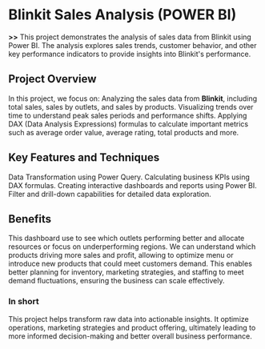 # Blinkit Sales Analysis (POWER BI)
**>>** This project demonstrates the analysis of sales data from Blinkit using Power BI. The analysis explores sales trends, customer behavior, and other key performance indicators to provide insights into Blinkit's performance.

## Project Overview
In this project, we focus on:
Analyzing the sales data from **Blinkit**, including total sales, sales by outlets, and sales by products.
Visualizing trends over time to understand peak sales periods and performance shifts.
Applying DAX (Data Analysis Expressions) formulas to calculate important metrics such as average order value, average rating, total products and more.

## Key Features and Techniques
Data Transformation using Power Query.
Calculating business KPIs using DAX formulas.
Creating interactive dashboards and reports using Power BI.
Filter and drill-down capabilities for detailed data exploration.

## Benefits
This dashboard use to see which outlets performing better and allocate resources or focus on underperforming regions.
We can understand which products driving more sales and profit, allowing to optimize menu or introduce new products that could meet customers demand.
This enables better planning for inventory, marketing strategies, and staffing to meet demand fluctuations, ensuring the business can scale effectively.

### In short 
This project helps transform raw data into actionable insights. It optimize operations, marketing strategies and product offering, ultimately leading to more informed decision-making and better overall business performance.
